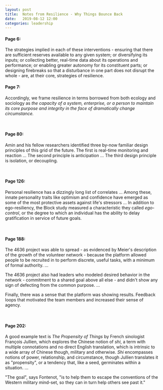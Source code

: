 ```yaml
---
layout: post
title:  Notes from Resilience - Why Things Bounce Back
date:   2019-08-12 12:00
categories: leadership
---
```


#### Page 6: ###
The strategies implied in each of these interventions - ensuring that there are sufficient reserves available to any given system; or diversifying its inputs; or collecting better, real-time data about its operations and performance; or enabling greater autonomy for its constituent parts; or designing firebreaks so that a disturbance in one part does not disrupt the whole - are, at their core, strategies of resilience. 

#### Page 7: ###
Accordingly, we frame resilience in terms borrowed from both ecology and sociology as _the capacity of a system, enterprise, or a person to maintain its core purpose and integrity in the face of dramatically change circumstance._

<br>

#### Page 80: ###
Amin and his fellow researchers identified three by-now familiar design principles of this grid of the future. The first is real-time monitoring and reaction ... The second principle is anticipation ... The third design principle is isolation, or decoupling.

<br>

#### Page 126: ###
Personal resilience has a dizzingly long list of correlates ... Among these, innate personality traits like optimism and confidence have emerged as some of the most protective assets against life's stressors ... In addition to ego-resiliency, the Block study measured a characteristic they called _ego-control_, or the degree to which an individual has the ability to delay gratification in service of future goals. 

<br>

#### Page 188: ###
The 4636 project was able to spread - as evidenced by Meier's description of the growth of the volunteer network - because the platform allowed people to be recruited in to perform discrete, useful tasks, with a minimum of formal authority. ...

The 4636 project also had leaders who modeled desired behavior in the network - commitment to a shared goal above all else - and didn't show any sign of defecting from the common purpose. ...

Finally, there was a sense that the platform was showing results. Feedback loops that motivated the team members and increased their sense of agency.

<br>

#### Page 202: ###

A good example text is _The Propensity of Things_ by French sinologist François Jullien, which explores the Chinese notion of _shi_, a term with multiple connotations and no direct English translation, which is intrinsic to a wide array of Chinese though, military and otherwise. _Shi_ encompasses notions of power, relationship, and circumstance, though Jullien translates it as "propensity", or a tendency that, like a seed, germinates within a situation. ...

"The goal", says Fontenot, "is to help them to escape the conventions of the Western military mind-set, so they can in turn help others see past it."

<br>